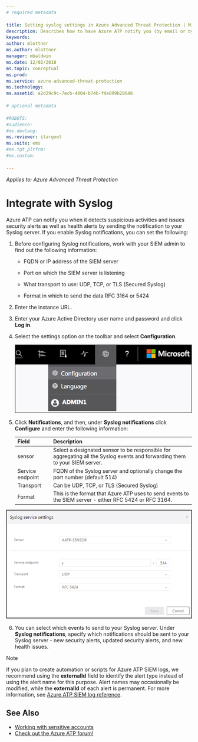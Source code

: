```yaml
---
# required metadata

title: Setting syslog settings in Azure Advanced Threat Protection | Microsoft Docs
description: Describes how to have Azure ATP notify you (by email or by Azure ATP event forwarding) when it detects suspicious activities 
keywords:
author: mlottner
ms.author: mlottner
manager: mbaldwin
ms.date: 12/02/2018
ms.topic: conceptual
ms.prod:
ms.service: azure-advanced-threat-protection
ms.technology:
ms.assetid: a2d29c9c-7ecb-4804-b74b-fde899b28648

# optional metadata

#ROBOTS:
#audience:
#ms.devlang:
ms.reviewer: itargoet
ms.suite: ems
#ms.tgt_pltfrm:
#ms.custom:

---
```


*Applies to: Azure Advanced Threat Protection*



# Integrate with Syslog

Azure ATP can notify you when it detects suspicious activities and issues security alerts as well as health alerts by sending the notification to your Syslog server. If you enable Syslog notifications, you can set the following:

1.  Before configuring Syslog notifications, work with your SIEM admin to find out the following information:

    -   FQDN or IP address of the SIEM server

    -   Port on which the SIEM server is listening

    -   What transport to use: UDP, TCP, or TLS (Secured Syslog)

    -   Format in which to send the data RFC 3164 or 5424

2.  Enter the instance URL.

3.  Enter your Azure Active Directory user name and password and click **Log in**.

4.  Select the settings option on the toolbar and select **Configuration**.

    ![Azure ATP configuration settings icon](media/ATP-config-menu.png)

5.  Click **Notifications**, and then, under **Syslog notifications** click **Configure** and enter the following information:

    |Field|Description|
    |---------|---------------|
    |sensor|Select a designated sensor to be responsible for aggregating all the Syslog events and forwarding them to your SIEM server.|
    |Service endpoint|FQDN of the Syslog server and optionally change the port number (default 514)|
    |Transport|Can be UDP, TCP, or TLS (Secured Syslog)|
    |Format|This is the format that Azure ATP uses to send events to the SIEM server - either RFC 5424 or RFC 3164.|

 ![Azure ATP Syslog server settings image](media/atp-syslog.png)

6. You can select which events to send to your Syslog server. Under **Syslog notifications**, specify which notifications should be sent to your Syslog server - new security alerts, updated security alerts, and new health issues.

> [!NOTE]
> If you plan to create automation or scripts for Azure ATP SIEM logs, we recommend using the **externalId** field to identify the alert type instead of using the alert name for this purpose. Alert names may occasionally be modified, while the **externalId** of each alert is permanent. For more information, see [Azure ATP SIEM log reference](cef-format-sa.md). 


## See Also

- [Working with sensitive accounts](sensitive-accounts.md)
- [Check out the Azure ATP forum!](https://aka.ms/azureatpcommunity)